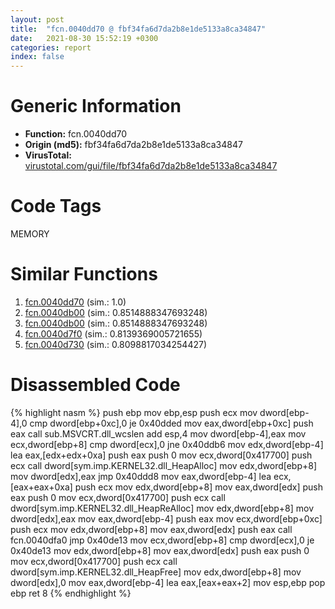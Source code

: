 ```yaml
---
layout: post
title:  "fcn.0040dd70 @ fbf34fa6d7da2b8e1de5133a8ca34847"
date:   2021-08-30 15:52:19 +0300
categories: report
index: false
---
```


# Generic Information
- **Function:** fcn.0040dd70
- **Origin (md5):** fbf34fa6d7da2b8e1de5133a8ca34847
- **VirusTotal:** [virustotal.com/gui/file/fbf34fa6d7da2b8e1de5133a8ca34847][virustotal_ref]

# Code Tags
<span class="tag" id="MEMORY">MEMORY</span>


# Similar Functions

1. [fcn.0040dd70][similar_1_ref] (sim.: 1.0)
2. [fcn.0040db00][similar_2_ref] (sim.: 0.8514888347693248)
3. [fcn.0040db00][similar_3_ref] (sim.: 0.8514888347693248)
4. [fcn.0040d7f0][similar_4_ref] (sim.: 0.8139369005721655)
5. [fcn.0040d730][similar_5_ref] (sim.: 0.8098817034254427)


# Disassembled Code

{% highlight nasm %}
push ebp
mov ebp,esp
push ecx
mov dword[ebp-4],0
cmp dword[ebp+0xc],0
je 0x40dded
mov eax,dword[ebp+0xc]
push eax
call sub.MSVCRT.dll_wcslen
add esp,4
mov dword[ebp-4],eax
mov ecx,dword[ebp+8]
cmp dword[ecx],0
jne 0x40ddb6
mov edx,dword[ebp-4]
lea eax,[edx+edx+0xa]
push eax
push 0
mov ecx,dword[0x417700]
push ecx
call dword[sym.imp.KERNEL32.dll_HeapAlloc]
mov edx,dword[ebp+8]
mov dword[edx],eax
jmp 0x40ddd8
mov eax,dword[ebp-4]
lea ecx,[eax+eax+0xa]
push ecx
mov edx,dword[ebp+8]
mov eax,dword[edx]
push eax
push 0
mov ecx,dword[0x417700]
push ecx
call dword[sym.imp.KERNEL32.dll_HeapReAlloc]
mov edx,dword[ebp+8]
mov dword[edx],eax
mov eax,dword[ebp-4]
push eax
mov ecx,dword[ebp+0xc]
push ecx
mov edx,dword[ebp+8]
mov eax,dword[edx]
push eax
call fcn.0040dfa0
jmp 0x40de13
mov ecx,dword[ebp+8]
cmp dword[ecx],0
je 0x40de13
mov edx,dword[ebp+8]
mov eax,dword[edx]
push eax
push 0
mov ecx,dword[0x417700]
push ecx
call dword[sym.imp.KERNEL32.dll_HeapFree]
mov edx,dword[ebp+8]
mov dword[edx],0
mov eax,dword[ebp-4]
lea eax,[eax+eax+2]
mov esp,ebp
pop ebp
ret 8
{% endhighlight %}


[similar_1_ref]: /report/fcn.0040dd70@6f11dca39a331a6e158b2810d4d8234f
[similar_2_ref]: /report/fcn.0040db00@fbf34fa6d7da2b8e1de5133a8ca34847
[similar_3_ref]: /report/fcn.0040db00@6f11dca39a331a6e158b2810d4d8234f
[similar_4_ref]: /report/fcn.0040d7f0@14b20b07906a36e23f2230c8042160f2
[similar_5_ref]: /report/fcn.0040d730@c60344b51fa39a329b92557d24ff7670
[virustotal_ref]: https://www.virustotal.com/gui/file/fbf34fa6d7da2b8e1de5133a8ca34847